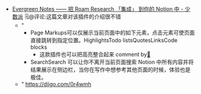 - [Evergreen Notes —— 把 Roam Research 「集成」 到你的 Notion 中 - 少数派](https://sspai.com/post/65736) 
🗒@评论:这篇文章对该插件的介绍很不错
    - "
        - Page Markups可以仅展示当前页面中的如下元素，点击元素可使页面直接跳转到指定位置。HighlightsTodo listsQuotesLinksCode blocks
            - 这款插件也可以把高亮整合起来 comment by[🔗](https://www.diigo.com/profile/wangxiaohui19880214)
        - SearchSearch 可以让你不离开当前页面搜索 Notion 中所有内容并将结果展示在侧边栏，当你在写作中想参考其他页面的时候，体验也是极佳。
    - " https://diigo.com/0r4wmh
